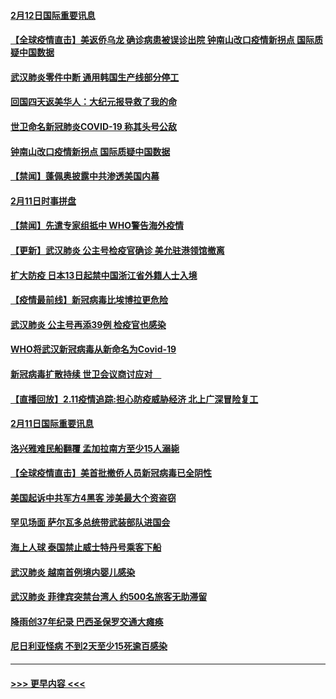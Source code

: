#### [2月12日国际重要讯息](../pages/prog202/a102775437.md?t=02121955) 
#### [【全球疫情直击】美返侨乌龙 确诊病患被误诊出院 钟南山改口疫情新拐点 国际质疑中国数据](../pages/prog202/a102775378.md?t=02121955) 
#### [武汉肺炎零件中断 通用韩国生产线部分停工](../pages/prog202/a102775365.md?t=02121955) 
#### [回国四天返美华人：大纪元报导救了我的命](../pages/prog202/a102775342.md?t=02121955) 
#### [世卫命名新冠肺炎COVID-19 称其头号公敌](../pages/prog202/a102775196.md?t=02121955) 
#### [钟南山改口疫情新拐点 国际质疑中国数据](../pages/prog202/a102775178.md?t=02121955) 
#### [【禁闻】蓬佩奥披露中共渗透美国内幕](../pages/prog202/a102775129.md?t=02121955) 
#### [2月11日时事拼盘](../pages/prog202/a102775140.md?t=02121955) 
#### [【禁闻】先遣专家组抵中 WHO警告海外疫情](../pages/prog202/a102775112.md?t=02121955) 
#### [【更新】武汉肺炎 公主号检疫官确诊 美允驻港领馆撤离](../pages/prog202/a102770740.md?t=02121955) 
#### [扩大防疫 日本13日起禁中国浙江省外籍人士入境](../pages/prog202/a102775051.md?t=02121955) 
#### [【疫情最前线】新冠病毒比埃博拉更危险](../pages/prog202/a102775043.md?t=02121955) 
#### [武汉肺炎 公主号再添39例 检疫官也感染](../pages/prog202/a102775031.md?t=02121955) 
#### [WHO将武汉新冠病毒从新命名为Covid-19](../pages/prog202/a102774891.md?t=02121955) 
#### [新冠病毒扩散持续 世卫会议商讨应对　](../pages/prog202/a102774850.md?t=02121955) 
#### [【直播回放】2.11疫情追踪:担心防疫威胁经济 北上广深冒险复工](../pages/prog202/a102774741.md?t=02121955) 
#### [2月11日国际重要讯息](../pages/prog202/a102774621.md?t=02121955) 
#### [洛兴雅难民船翻覆 孟加拉南方至少15人溺毙](../pages/prog202/a102774586.md?t=02121955) 
#### [【全球疫情直击】美首批撤侨人员新冠病毒已全阴性](../pages/prog202/a102774523.md?t=02121955) 
#### [美国起诉中共军方4黑客 涉美最大个资盗窃](../pages/prog202/a102774508.md?t=02121955) 
#### [罕见场面  萨尔瓦多总统带武装部队进国会](../pages/prog202/a102774494.md?t=02121955) 
#### [海上人球 泰国禁止威士特丹号乘客下船](../pages/prog202/a102774384.md?t=02121955) 
#### [武汉肺炎 越南首例境内婴儿感染](../pages/prog202/a102774365.md?t=02121955) 
#### [武汉肺炎 菲律宾突禁台湾人 约500名旅客无助滞留](../pages/prog202/a102774288.md?t=02121955) 
#### [降雨创37年纪录 巴西圣保罗交通大瘫痪](../pages/prog202/a102774273.md?t=02121955) 
#### [尼日利亚怪病 不到2天至少15死逾百感染](../pages/prog202/a102774260.md?t=02121955) 

----
#### [ >>> 更早内容 <<< ](../indexes/prog202-earlier.md)
